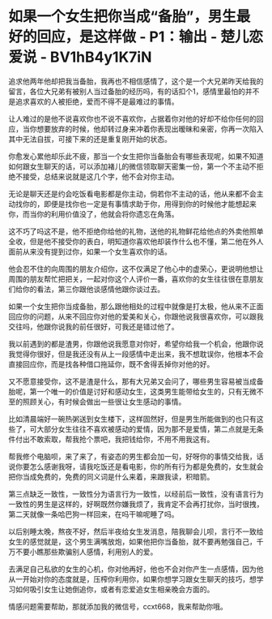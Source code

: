 # 如果一个女生把你当成“备胎”，男生最好的回应，是这样做 - P1：输出 - 楚儿恋爱说 - BV1hB4y1K7iN

追求他两年他却把我当备胎，我再也不相信感情了，这个是一个大兄弟昨天给我的留言，各位大兄弟有被别人当过备胎的经历吗，有的话扣个1，感情里最怕的并不是追求喜欢的人被拒绝，爱而不得不是最难过的事情。

让人难过的是他不说喜欢你也不说不喜欢你，占据着你对他的好却不给你任何的回应，当你想要放弃的时候，他却转过身来冲着你表现出暧昧和亲密，你再一次陷入其中无法自拔，可接下来的还是重复刚开始的状态。

你愈发心累他却乐此不疲，那当一个女生把你当备胎会有哪些表现呢，如果不知道如何跟女生聊天的话，可以添加褚儿的微信领取聊天密集一份，第一个不主动不拒绝不接受，总结来说就是这几个字，他不会对你主动。

无论是聊天还是约会吃饭看电影都是你主动，倘若你不主动的话，他从来都不会主动找你的，即便是找你也一定是有事情求助于你，用得到你的时候他才能想起来你，而当你的利用价值没了，他就会将你遗忘在角落。

这不巧了吗这不是，他不拒绝你给他的礼物，送他的礼物鲜花给他点的外卖他照单全收，但是他不接受你的表白，明知道你喜欢他却装作什么也不懂，第二他在外人面前从来没有提到过你，如果一个女生喜欢你的话。

他会忍不住的向周围的朋友介绍你，这不仅满足了他心中的虚荣心，更说明他想让周围的朋友帮忙把把关，一起对你这个人评价一番，喜欢你的女生往往很在意朋友们给你的看法，第三你跟他谈感情他跟你谈过去。

如果一个女生把你当成备胎，那么跟他相处的过程中就像是打太极，他从来不正面回应你的问题，从来不回应你对他的爱美和关心，你跟他说我很喜欢你，可以跟我交往吗，他跟你说我的前任很好，可我还是错过他了。

我以前遇到的都是渣男，你跟他说我愿意对你好，希望你给我一个机会，他跟你说我觉得你很好，但是我还没有从上一段感情中走出来，我不想耽误你，他根本不会直接回应你，而是找各种借口拖延你，既不舍得丢掉你对他的好。

又不愿意接受你，这不是渣是什么，那有大兄弟又会问了，哪些男生容易被当成备胎呢，第一个唯一的价值是讨好和感动女生，这类男生能带给女生的，只有无微不至的照顾关心，有时候会做出一些很让女生感动的事情。

比如清晨端好一碗热粥送到女生楼下，这样固然好，但是男生所能做到的也只有这些了，可大部分女生往往不喜欢被感动的爱情，因为那不是爱情，第二点就是无条件付出不敢索取，帮我抢个票吧，我把钱给你，不用不用我这有。

帮我修个电脑呗，来了来了，有姿态的男生都会加一句，好呀你的事情交给我，话说你要怎么感谢我呀，请我吃饭还是看电影，你的所有行为都是免费的，女生就会把你当成免费的，免费的同义词是什么来着，来跟我读，积暗箭。

第三点缺乏一致性，一致性分为语言行为一致性，以经前后一致性，没有语言行为一致性的男生是这样的，好啊既然你嫌我烦了，我肯定不会再打扰你，当时很拽，第二天就像一条哈巴狗一样回来，在吗干嘛呢睡了吗。

以后别睡太晚，熬夜不好，然后半夜给女生发消息，陪我聊会儿呗，言行不一致给女生的感觉就是，这个男生满嘴放炮，如果他把你当备胎，就不要再勉强自己，千万不要小瞧那些欺骗别人感情，利用别人的爱。

去满足自己私欲的女生的心机，你对他再好，他也不会对你产生一点感情，因为他从一开始对你的态度就是，压榨你利用你，如果你想学习跟女生聊天的技巧，想学习如何吸引女生让她倒追你，或者有恋爱追女生相亲晚会方面的。

情感问题需要帮助，那就添加我的微信号，ccxt668，我来帮助你哦。